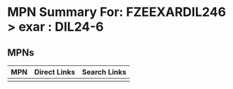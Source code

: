 



# MPN Summary For: FZEEXARDIL246 > exar : DIL24-6

## MPNs
  

|MPN|Direct Links|Search Links|
| :--- | :--- | :--- |
||||
